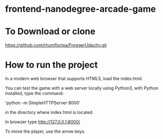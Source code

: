 frontend-nanodegree-arcade-game
===============================

To Download or clone
====================

https://github.com/rhumfloripa/FroggerUdacity.git


How to run the project
======================
In a modern web browser that supports HTML5, load the index.html.

You can test the game with a web server locally using Python3, with Python installed, type the command:

'python -m SimpleHTTPServer 8000'

in the directory where index.html is located.

In browzer type http://127.0.0.1:8000/

To move the player, use the arrow keys.

